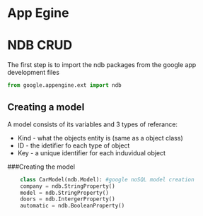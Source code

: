 # App Egine 






# NDB CRUD



The first step is to import the ndb packages from the google app development files

```python
from google.appengine.ext import ndb
```

## Creating a model

A model consists of its variables and 3 types of referance:
* Kind - what the objects entity is (same as a object class)
* ID - the idetifier fo each type of object
* Key - a unique identifier for each induvidual object

###Creating the model
```python
    class CarModel(ndb.Model): #google noSQL model creation  
    company = ndb.StringProperty()
    model = ndb.StringProperty()
    doors = ndb.IntergerProperty()
    automatic = ndb.BooleanProperty()
```

